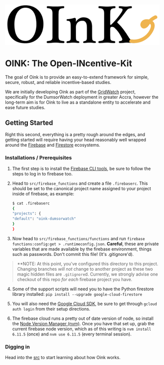 ![Oink Logo Banner](media/banner.png)

# OINK: The Open-INcentive-Kit

The goal of Oink is to provide an easy-to-extend framework for simple, secure,
robust, and reliable incentive-based studies.

We are initially developing Oink as part of the [GridWatch](https://grid.watch)
project, specifically for the DumsorWatch deployment in greater Accra, however
the long-term aim is for Oink to live as a standalone entity to accelerate and
ease future studies.


## Getting Started

Right this second, everything is a pretty rough around the edges, and getting
started will require having your head reasonably well wrapped around the
[Firebase](https://firebase.google.com) and
[Firestore](https://firebase.google.com/docs/firestore/) ecosystems.

### Installations / Prerequisites

1. The first step is to install the [Firebase CLI tools](https://firebase.google.com/docs/cli/),
be sure to follow the steps to log in to firebase too.

2. Head to `src/firebase_functions` and create a file `.firebaserc`.
This should be set to the canonical project name assigned to your project
inside of firebase, as example:

    ```bash
    $ cat .firebaserc
    {
    "projects": {
    "default": "oink-dumsorwatch"
    }
    }
    ```

3. Now head to `src/firebase_functions/functions` and run
`firebase functions:config:get > .runtimeconfig.json`. **Careful**, these are
private variables that are made available by the firebase environment, things
such as passwords. Don't commit this file! (It's .gitignore'd).

> **NOTE: At this point, you've configured this directory to this project.
> Changing branches _will not_ change to another project as these two magic
> hidden files are `.gitignore`d. Currently, we strongly advise one checkout
> of this repo _for each_ firebase project you have.

4. Some of the support scripts will need you to have the Python firestore
library installed: `pip install --upgrade google-cloud-firestore`

5. You will also need the [Google Cloud SDK](https://cloud.google.com/sdk/),
be sure to get through `gcloud auth login` from their setup directions.

6. The firebase cloud runs a pretty out of date version of node, so install
the [Node Version Manager (nvm)](https://github.com/creationix/nvm). Once you
have that set up, grab the current firebase node version, which as of this
writing is `nvm install 6.11.5` (once) and `nvm use 6.11.5` (every terminal
session).

### Digging in

Head into the [src](src/README.md) to start learning about how Oink works.
